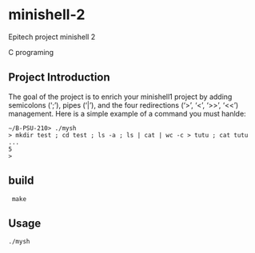 # minishell-2

Epitech project minishell 2

C programing

## Project Introduction

The goal of the project is to enrich your minishell1 project by adding semicolons (‘;’), pipes (‘|’), and the four redirections (‘>’, ‘<’, ‘>>’, ‘<<’) management. Here is a simple example of a command you must hanlde:

```
∼/B-PSU-210> ./mysh
> mkdir test ; cd test ; ls -a ; ls | cat | wc -c > tutu ; cat tutu
...
5
>
```

## build

``` make```

## Usage

```./mysh```